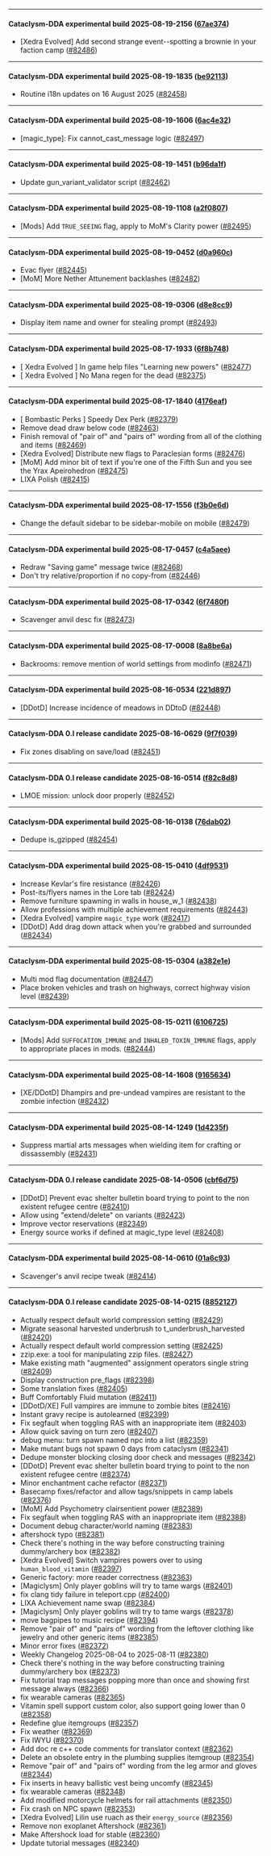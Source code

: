 
---

#### Cataclysm-DDA experimental build 2025-08-19-2156 ([67ae374](https://github.com/CleverRaven/Cataclysm-DDA/releases/tag/cdda-experimental-2025-08-19-2156))

* [Xedra Evolved] Add second strange event--spotting a brownie in your faction camp ([#82486](https://github.com/CleverRaven/Cataclysm-DDA/pull/82486))

---

#### Cataclysm-DDA experimental build 2025-08-19-1835 ([be92113](https://github.com/CleverRaven/Cataclysm-DDA/releases/tag/cdda-experimental-2025-08-19-1835))

* Routine i18n updates on 16 August 2025 ([#82458](https://github.com/CleverRaven/Cataclysm-DDA/pull/82458))

---

#### Cataclysm-DDA experimental build 2025-08-19-1606 ([6ac4e32](https://github.com/CleverRaven/Cataclysm-DDA/releases/tag/cdda-experimental-2025-08-19-1606))

* [magic_type]: Fix cannot_cast_message logic ([#82497](https://github.com/CleverRaven/Cataclysm-DDA/pull/82497))

---

#### Cataclysm-DDA experimental build 2025-08-19-1451 ([b96da1f](https://github.com/CleverRaven/Cataclysm-DDA/releases/tag/cdda-experimental-2025-08-19-1451))

* Update gun_variant_validator script ([#82462](https://github.com/CleverRaven/Cataclysm-DDA/pull/82462))

---

#### Cataclysm-DDA experimental build 2025-08-19-1108 ([a2f0807](https://github.com/CleverRaven/Cataclysm-DDA/releases/tag/cdda-experimental-2025-08-19-1108))

* [Mods] Add `TRUE_SEEING` flag, apply to MoM's Clarity power ([#82495](https://github.com/CleverRaven/Cataclysm-DDA/pull/82495))

---

#### Cataclysm-DDA experimental build 2025-08-19-0452 ([d0a960c](https://github.com/CleverRaven/Cataclysm-DDA/releases/tag/cdda-experimental-2025-08-19-0452))

* Evac flyer ([#82445](https://github.com/CleverRaven/Cataclysm-DDA/pull/82445))
* [MoM] More Nether Attunement backlashes ([#82482](https://github.com/CleverRaven/Cataclysm-DDA/pull/82482))

---

#### Cataclysm-DDA experimental build 2025-08-19-0306 ([d8e8cc9](https://github.com/CleverRaven/Cataclysm-DDA/releases/tag/cdda-experimental-2025-08-19-0306))

* Display item name and owner for stealing prompt ([#82493](https://github.com/CleverRaven/Cataclysm-DDA/pull/82493))

---

#### Cataclysm-DDA experimental build 2025-08-17-1933 ([6f8b748](https://github.com/CleverRaven/Cataclysm-DDA/releases/tag/cdda-experimental-2025-08-17-1933))

* [ Xedra Evolved ] In game help files "Learning new powers" ([#82477](https://github.com/CleverRaven/Cataclysm-DDA/pull/82477))
* [ Xedra Evolved ] No Mana regen for the dead ([#82375](https://github.com/CleverRaven/Cataclysm-DDA/pull/82375))

---

#### Cataclysm-DDA experimental build 2025-08-17-1840 ([4176eaf](https://github.com/CleverRaven/Cataclysm-DDA/releases/tag/cdda-experimental-2025-08-17-1840))

* [ Bombastic Perks ] Speedy Dex Perk ([#82379](https://github.com/CleverRaven/Cataclysm-DDA/pull/82379))
* Remove dead draw below code ([#82463](https://github.com/CleverRaven/Cataclysm-DDA/pull/82463))
* Finish removal of "pair of" and "pairs of" wording from all of the clothing and items ([#82469](https://github.com/CleverRaven/Cataclysm-DDA/pull/82469))
* [Xedra Evolved] Distribute new flags to Paraclesian forms ([#82476](https://github.com/CleverRaven/Cataclysm-DDA/pull/82476))
* [MoM] Add minor bit of text if you're one of the Fifth Sun and you see the Yrax Apeirohedron ([#82475](https://github.com/CleverRaven/Cataclysm-DDA/pull/82475))
* LIXA Polish ([#82415](https://github.com/CleverRaven/Cataclysm-DDA/pull/82415))

---

#### Cataclysm-DDA experimental build 2025-08-17-1556 ([f3b0e6d](https://github.com/CleverRaven/Cataclysm-DDA/releases/tag/cdda-experimental-2025-08-17-1556))

* Change the default sidebar to be sidebar-mobile on mobile ([#82479](https://github.com/CleverRaven/Cataclysm-DDA/pull/82479))

---

#### Cataclysm-DDA experimental build 2025-08-17-0457 ([c4a5aee](https://github.com/CleverRaven/Cataclysm-DDA/releases/tag/cdda-experimental-2025-08-17-0457))

* Redraw "Saving game" message twice ([#82468](https://github.com/CleverRaven/Cataclysm-DDA/pull/82468))
* Don't try relative/proportion if no copy-from ([#82446](https://github.com/CleverRaven/Cataclysm-DDA/pull/82446))

---

#### Cataclysm-DDA experimental build 2025-08-17-0342 ([6f7480f](https://github.com/CleverRaven/Cataclysm-DDA/releases/tag/cdda-experimental-2025-08-17-0342))

* Scavenger anvil desc fix ([#82473](https://github.com/CleverRaven/Cataclysm-DDA/pull/82473))

---

#### Cataclysm-DDA experimental build 2025-08-17-0008 ([8a8be6a](https://github.com/CleverRaven/Cataclysm-DDA/releases/tag/cdda-experimental-2025-08-17-0008))

* Backrooms: remove mention of world settings from modinfo ([#82471](https://github.com/CleverRaven/Cataclysm-DDA/pull/82471))

---

#### Cataclysm-DDA experimental build 2025-08-16-0534 ([221d897](https://github.com/CleverRaven/Cataclysm-DDA/releases/tag/cdda-experimental-2025-08-16-0534))

* [DDotD] Increase incidence of meadows in DDtoD ([#82448](https://github.com/CleverRaven/Cataclysm-DDA/pull/82448))

---

#### Cataclysm-DDA 0.I release candidate 2025-08-16-0629 ([9f7f039](https://github.com/CleverRaven/Cataclysm-DDA/releases/tag/cdda-0.I-2025-08-16-0629))

* Fix zones disabling on save/load ([#82451](https://github.com/CleverRaven/Cataclysm-DDA/pull/82451))

---

#### Cataclysm-DDA 0.I release candidate 2025-08-16-0514 ([f82c8d8](https://github.com/CleverRaven/Cataclysm-DDA/releases/tag/cdda-0.I-2025-08-16-0514))

* LMOE mission: unlock door properly ([#82452](https://github.com/CleverRaven/Cataclysm-DDA/pull/82452))

---

#### Cataclysm-DDA experimental build 2025-08-16-0138 ([76dab02](https://github.com/CleverRaven/Cataclysm-DDA/releases/tag/cdda-experimental-2025-08-16-0138))

* Dedupe is_gzipped ([#82454](https://github.com/CleverRaven/Cataclysm-DDA/pull/82454))

---

#### Cataclysm-DDA experimental build 2025-08-15-0410 ([4df9531](https://github.com/CleverRaven/Cataclysm-DDA/releases/tag/cdda-experimental-2025-08-15-0410))

* Increase Kevlar's fire resistance ([#82426](https://github.com/CleverRaven/Cataclysm-DDA/pull/82426))
* Post-its/flyers names in the Lore tab ([#82424](https://github.com/CleverRaven/Cataclysm-DDA/pull/82424))
* Remove furniture spawning in walls in house_w_1 ([#82438](https://github.com/CleverRaven/Cataclysm-DDA/pull/82438))
* Allow professions with multiple achievement requirements ([#82443](https://github.com/CleverRaven/Cataclysm-DDA/pull/82443))
* [Xedra Evolved] vampire `magic_type` work ([#82417](https://github.com/CleverRaven/Cataclysm-DDA/pull/82417))
* [DDotD] Add drag down attack when you're grabbed and surrounded ([#82434](https://github.com/CleverRaven/Cataclysm-DDA/pull/82434))

---

#### Cataclysm-DDA experimental build 2025-08-15-0304 ([a382e1e](https://github.com/CleverRaven/Cataclysm-DDA/releases/tag/cdda-experimental-2025-08-15-0304))

* Multi mod flag documentation ([#82447](https://github.com/CleverRaven/Cataclysm-DDA/pull/82447))
* Place broken vehicles and trash on highways, correct highway vision level ([#82439](https://github.com/CleverRaven/Cataclysm-DDA/pull/82439))

---

#### Cataclysm-DDA experimental build 2025-08-15-0211 ([6106725](https://github.com/CleverRaven/Cataclysm-DDA/releases/tag/cdda-experimental-2025-08-15-0211))

* [Mods] Add `SUFFOCATION_IMMUNE` and `INHALED_TOXIN_IMMUNE` flags, apply to appropriate places in mods. ([#82444](https://github.com/CleverRaven/Cataclysm-DDA/pull/82444))

---

#### Cataclysm-DDA experimental build 2025-08-14-1608 ([9165634](https://github.com/CleverRaven/Cataclysm-DDA/releases/tag/cdda-experimental-2025-08-14-1608))

* [XE/DDotD] Dhampirs and pre-undead vampires are resistant to the zombie infection ([#82432](https://github.com/CleverRaven/Cataclysm-DDA/pull/82432))

---

#### Cataclysm-DDA experimental build 2025-08-14-1249 ([1d4235f](https://github.com/CleverRaven/Cataclysm-DDA/releases/tag/cdda-experimental-2025-08-14-1249))

* Suppress martial arts messages when wielding item for crafting or dissassembly ([#82431](https://github.com/CleverRaven/Cataclysm-DDA/pull/82431))

---

#### Cataclysm-DDA 0.I release candidate 2025-08-14-0506 ([cbf6d75](https://github.com/CleverRaven/Cataclysm-DDA/releases/tag/cdda-0.I-2025-08-14-0506))

* [DDotD] Prevent evac shelter bulletin board trying to point to the non existent refugee centre ([#82410](https://github.com/CleverRaven/Cataclysm-DDA/pull/82410))
* Allow using "extend/delete" on variants ([#82423](https://github.com/CleverRaven/Cataclysm-DDA/pull/82423))
* Improve vector reservations ([#82349](https://github.com/CleverRaven/Cataclysm-DDA/pull/82349))
* Energy source works if defined at magic_type level ([#82408](https://github.com/CleverRaven/Cataclysm-DDA/pull/82408))

---

#### Cataclysm-DDA experimental build 2025-08-14-0610 ([01a6c93](https://github.com/CleverRaven/Cataclysm-DDA/releases/tag/cdda-experimental-2025-08-14-0610))

* Scavenger's anvil recipe tweak ([#82414](https://github.com/CleverRaven/Cataclysm-DDA/pull/82414))

---

#### Cataclysm-DDA 0.I release candidate 2025-08-14-0215 ([8852127](https://github.com/CleverRaven/Cataclysm-DDA/releases/tag/cdda-0.I-2025-08-14-0215))

* Actually respect default world compression setting ([#82429](https://github.com/CleverRaven/Cataclysm-DDA/pull/82429))
* Migrate seasonal harvested underbrush to t_underbrush_harvested ([#82420](https://github.com/CleverRaven/Cataclysm-DDA/pull/82420))
* Actually respect default world compression setting ([#82425](https://github.com/CleverRaven/Cataclysm-DDA/pull/82425))
* zzip.exe: a tool for manipulating zzip files. ([#82427](https://github.com/CleverRaven/Cataclysm-DDA/pull/82427))
* Make existing math "augmented" assignment operators single string ([#82409](https://github.com/CleverRaven/Cataclysm-DDA/pull/82409))
* Display construction pre_flags ([#82398](https://github.com/CleverRaven/Cataclysm-DDA/pull/82398))
* Some translation fixes ([#82405](https://github.com/CleverRaven/Cataclysm-DDA/pull/82405))
* Buff Comfortably Fluid mutation ([#82411](https://github.com/CleverRaven/Cataclysm-DDA/pull/82411))
* [DDotD/XE] Full vampires are immune to zombie bites ([#82416](https://github.com/CleverRaven/Cataclysm-DDA/pull/82416))
* Instant gravy recipe is autolearned ([#82399](https://github.com/CleverRaven/Cataclysm-DDA/pull/82399))
* Fix segfault when toggling RAS with an inappropriate item ([#82403](https://github.com/CleverRaven/Cataclysm-DDA/pull/82403))
* Allow quick saving on turn zero ([#82407](https://github.com/CleverRaven/Cataclysm-DDA/pull/82407))
* debug menu: turn spawn named npc into a list ([#82359](https://github.com/CleverRaven/Cataclysm-DDA/pull/82359))
* Make mutant bugs not spawn 0 days from cataclysm ([#82341](https://github.com/CleverRaven/Cataclysm-DDA/pull/82341))
* Dedupe monster blocking closing door check and messages ([#82342](https://github.com/CleverRaven/Cataclysm-DDA/pull/82342))
* [DDotD] Prevent evac shelter bulletin board trying to point to the non existent refugee centre ([#82374](https://github.com/CleverRaven/Cataclysm-DDA/pull/82374))
* Minor enchantment cache refactor ([#82371](https://github.com/CleverRaven/Cataclysm-DDA/pull/82371))
* Basecamp fixes/refactor and allow tags/snippets in camp labels ([#82376](https://github.com/CleverRaven/Cataclysm-DDA/pull/82376))
* [MoM] Add Psychometry clairsentient power ([#82389](https://github.com/CleverRaven/Cataclysm-DDA/pull/82389))
* Fix segfault when toggling RAS with an inappropriate item ([#82388](https://github.com/CleverRaven/Cataclysm-DDA/pull/82388))
* Document debug character/world naming ([#82383](https://github.com/CleverRaven/Cataclysm-DDA/pull/82383))
* aftershock typo ([#82381](https://github.com/CleverRaven/Cataclysm-DDA/pull/82381))
* Check there's nothing in the way before constructing training dummy/archery box ([#82382](https://github.com/CleverRaven/Cataclysm-DDA/pull/82382))
* [Xedra Evolved] Switch vampires powers over to using `human_blood_vitamin` ([#82397](https://github.com/CleverRaven/Cataclysm-DDA/pull/82397))
* Generic factory: more reader correctness ([#82363](https://github.com/CleverRaven/Cataclysm-DDA/pull/82363))
* [Magiclysm] Only player goblins will try to tame wargs ([#82401](https://github.com/CleverRaven/Cataclysm-DDA/pull/82401))
* fix clang tidy failure in teleport.cpp ([#82400](https://github.com/CleverRaven/Cataclysm-DDA/pull/82400))
* LIXA Achievement name swap ([#82384](https://github.com/CleverRaven/Cataclysm-DDA/pull/82384))
* [Magiclysm] Only player goblins will try to tame wargs ([#82378](https://github.com/CleverRaven/Cataclysm-DDA/pull/82378))
* move bagpipes to music recipe ([#82394](https://github.com/CleverRaven/Cataclysm-DDA/pull/82394))
* Remove "pair of" and "pairs of" wording from the leftover clothing like jewelry and other generic items ([#82385](https://github.com/CleverRaven/Cataclysm-DDA/pull/82385))
* Minor error fixes ([#82372](https://github.com/CleverRaven/Cataclysm-DDA/pull/82372))
* Weekly Changelog 2025-08-04 to 2025-08-11 ([#82380](https://github.com/CleverRaven/Cataclysm-DDA/pull/82380))
* Check there's nothing in the way before constructing training dummy/archery box ([#82373](https://github.com/CleverRaven/Cataclysm-DDA/pull/82373))
* Fix tutorial trap messages popping more than once and showing first message always ([#82366](https://github.com/CleverRaven/Cataclysm-DDA/pull/82366))
* fix wearable cameras ([#82365](https://github.com/CleverRaven/Cataclysm-DDA/pull/82365))
* Vitamin spell support custom color, also support going lower than 0 ([#82358](https://github.com/CleverRaven/Cataclysm-DDA/pull/82358))
* Redefine glue itemgroups ([#82357](https://github.com/CleverRaven/Cataclysm-DDA/pull/82357))
* Fix weather ([#82369](https://github.com/CleverRaven/Cataclysm-DDA/pull/82369))
* Fix IWYU ([#82370](https://github.com/CleverRaven/Cataclysm-DDA/pull/82370))
* Add doc re c++ code comments for translator context ([#82362](https://github.com/CleverRaven/Cataclysm-DDA/pull/82362))
* Delete an obsolete entry in the plumbing supplies itemgroup ([#82354](https://github.com/CleverRaven/Cataclysm-DDA/pull/82354))
* Remove "pair of" and "pairs of" wording from the leg armor and gloves ([#82344](https://github.com/CleverRaven/Cataclysm-DDA/pull/82344))
* Fix inserts in heavy ballistic vest being uncomfy ([#82345](https://github.com/CleverRaven/Cataclysm-DDA/pull/82345))
* fix wearable cameras ([#82348](https://github.com/CleverRaven/Cataclysm-DDA/pull/82348))
* Add modified motorcycle helmets for rail attachments ([#82350](https://github.com/CleverRaven/Cataclysm-DDA/pull/82350))
* Fix crash on NPC spawn ([#82353](https://github.com/CleverRaven/Cataclysm-DDA/pull/82353))
* [Xedra Evolved] Lilin use ruach as their `energy_source` ([#82356](https://github.com/CleverRaven/Cataclysm-DDA/pull/82356))
* Remove non exoplanet Aftershock ([#82361](https://github.com/CleverRaven/Cataclysm-DDA/pull/82361))
* Make Aftershock load for stable ([#82360](https://github.com/CleverRaven/Cataclysm-DDA/pull/82360))
* Update tutorial messages ([#82340](https://github.com/CleverRaven/Cataclysm-DDA/pull/82340))
